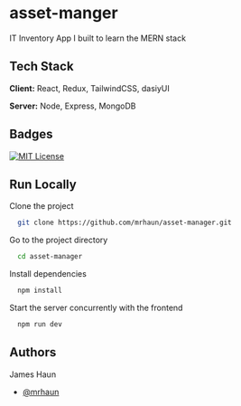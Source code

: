 
# asset-manger


IT Inventory App I built to learn the MERN stack


    
## Tech Stack

**Client:** React, Redux, TailwindCSS, dasiyUI

**Server:** Node, Express, MongoDB


## Badges


[![MIT License](https://img.shields.io/badge/License-MIT-green.svg)](https://choosealicense.com/licenses/mit/)



## Run Locally

Clone the project

```bash
  git clone https://github.com/mrhaun/asset-manager.git
```

Go to the project directory

```bash
  cd asset-manager
```

Install dependencies

```bash
  npm install
```

Start the server concurrently with  the frontend

```bash
  npm run dev
```


## Authors
James Haun
- [@mrhaun](https://www.github.com/mrhaun)

